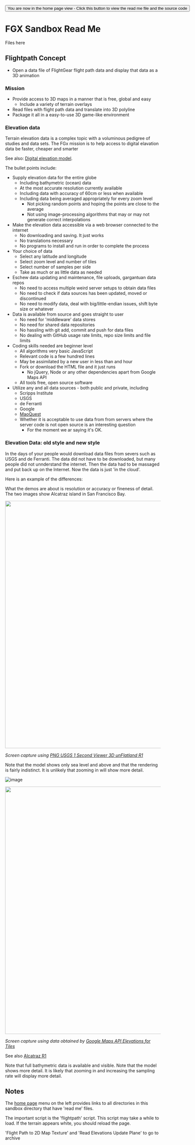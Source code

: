 <span style=display:none; >
[You are now in a GitHub source code view - click this link to view the home page]( http://fgx.github.io/sandbox/ "View file as a web page." )
</span>
<input type=button onclick=window.location.href='https://github.com/fgx/fgx.github.io/tree/master/sandbox'; 
value='You are now in the home page view - Click this button to view the read me file and the source code' >


FGX Sandbox Read Me
===

Files here 

## Flightpath Concept

* Open a data file of FlightGear flight path data and display that data as a 3D animation


### Mission

* Provide access to 3D maps in a manner that is free, global and easy
	* Include a variety of terrain overlays
* Read files with flight path data and translate into 3D polyline
* Package it all in a easy-to-use 3D game-like environment 


### Elevation data

Terrain elevation data is a complex topic with a voluminous pedigree of studies and data sets. 
The FGx mission is to help access to digital elavation data be faster, cheaper and smarter

See also: [Digital elevation model]( https://en.wikipedia.org/wiki/Digital_elevation_model ).

The bullet points include:

* Supply elevation data for the entire globe
	* Including bathymetric (ocean) data
	* At the most accurate resolution currently available
	* Including data with accuracy of 60cm or less when available
	* Including data being averaged appropriately for every zoom level
		* Not picking random points and hoping the points are close to the average
		* Not using image-processing algorithms that may or may not generate correct interpolations 
* Make the elevation data accessible via a web browser connected to the internet
	* No downloading and saving. It just works
	* No translations necessary
	* No programs to install and run in order to complete the process
* Your choice of data
	* Select any latitude and longitude
	* Select zoom level and number of tiles
	* Select number of samples per side
	* Take as much or as little data as needed
* Eschew data updating and maintenance, file uploads, gargantuan data repos
	* No need to access multiple weird server setups to obtain data files
	* No need to check if data sources has been updated, moved or discontinued
	* No need to modify data, deal with big/little-endian issues, shift byte size or whatever
* Data is available from source and goes straight to user
	* No need for 'middleware' data stores
	* No need for shared data repositories
	* No hassling with git add, commit and push for data files
	* No dealing with GitHub usage rate limits, repo size limits and file limits
* Coding skills needed are beginner level
	* All algorithms very basic JavaScript
	* Relevant code is a few hundred lines
	* May be assimilated by a new user in less than and hour
	* Fork or download the HTML file and it just runs
		* No jQuery, Node or any other dependencies apart from Google Maps API
	* All tools free, open source software
* Utilize any and all data sources - both public and private, including
	* Scripps Institute
	* USGS
	* de Ferranti
	* Google
	* [MaoQuest]( https://open.mapquestapi.com/elevation/ )
	* Whether it is acceptable to use data from from servers where the server code is not open source is an interesting question
		* For the moment we ar saying it's OK.


### Elevation Data: old style and new style

In the days of your people would download data files from severs such as USGS and de Ferranti.
The data did not have to be downloaded, but many people did not unnderstand the internet.
Then the data had to be massaged and put back up on the Internet. 
Now the data is just 'in the cloud'.

Here is an example of the differences:

What the demos are about is resolution or accuracy or fineness of detail. The two images show Alcatraz island in San Francisco Bay.



<img src="https://cloud.githubusercontent.com/assets/547626/16705728/abeef564-4547-11e6-9aaf-9d91084bc6c8.png" width=800 >

_Screen capture using [PNG USGS 1 Second Viewer 3D unFlatland R1 ]( http://jaanga.github.io/terrain-usgs-viewers/png-usgs-viewer-3d-unflatland/r1/png-usgs-viewer-3d-unflatland.html )_

Note that the model shows only sea level and above and that the rendering is fairly indistinct. It is unlikely that zooming in will show more detail.

![image]()

<img src="https://cloud.githubusercontent.com/assets/547626/16705793/39cf9b34-454a-11e6-8ab7-8e2b6e9aab7a.png" width=800 >

_Screen capture using data obtained by [ Google Maps API Elevations for Tiles ]( https://jaanga.github.io/cookbook-threejs/examples/google-api/google-maps-api-elevations-for-tiles/ )_

See also [Alcatraz R1]( https://fgx.github.io/sandbox/sample-maps/alcatraz-r1.html )

 Note that full bathymetric data is available and visible. Note that the model shows more detail. It is likely that zooming in and increasing the sampling rate will display more detail.



## Notes

The [home page]( http://fgx.github.io/sandbox/ ) menu on the left provides links to all directories in this sandbox directory that have 'read me' files.

The important script is the 'flightpath' script. This script may take a while to load. If the terrain appears white, you should reload the page.

'Flight Path to 2D Map Texture' and 'Read Elevations Update Plane' to go to archive


